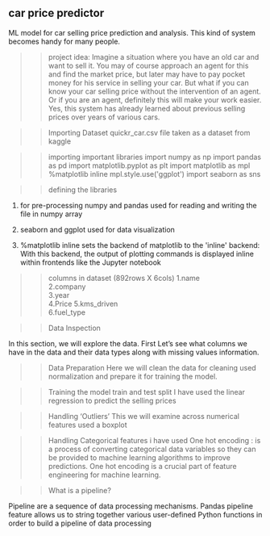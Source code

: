 ## car price predictor 

ML model for car selling price prediction and analysis.
This kind of system becomes handy for many people.


>>project idea: Imagine a situation where you have an old car and want to sell it.
You may of course approach an agent for this and find the market price,
but later may have to pay pocket money for his service in selling your car.
But what if you can know your car selling price without the intervention of an agent. 
Or if you are an agent, definitely this will make your work easier. 
Yes, this system has already learned about previous selling prices over years of various cars.

>>Importing Dataset
quickr_car.csv file taken as a 
dataset from kaggle


>> importing important libraries 
import numpy as np 
import pandas as pd 
import matplotlib.pyplot as plt
import matplotlib as mpl 
%matplotlib inline
mpl.style.use('ggplot')
import seaborn as sns  

>> defining the libraries

1.  for pre-processing numpy and pandas used for 
    reading and writing the file in numpy array 
2.  seaborn and ggplot used for data visualization

3. %matplotlib inline sets the backend of matplotlib to the 'inline' backend: 
   With this backend, the output of plotting commands is displayed
   inline within frontends like the Jupyter notebook

>>columns in dataset (892rows X 6cols) 
1.name	
2.company	
3.year	
4.Price	
5.kms_driven	
6.fuel_type



>>Data Inspection

In this section, we will explore the data. 
First Let’s see what columns we have in the data
 and their data types along with missing values information.

>>Data Preparation
Here we will clean the data for cleaning used normalization 
and prepare it for training the model.


>>Training the model
train and test split 
I have used the linear regression to predict the selling prices

>>Handling ‘Outliers’
This we will examine across numerical features
used a boxplot 

>>Handling Categorical features
i have used One hot encoding : is a process of converting categorical data variables 
so they can be provided to machine learning algorithms to improve predictions. 
One hot encoding is a crucial part of feature engineering for machine learning.


>>What is a pipeline?
 
Pipeline are a sequence of data processing mechanisms.
Pandas pipeline feature allows us to string together 
various user-defined Python functions in order to build a pipeline of data processing





